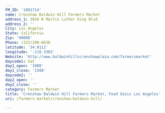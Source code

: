 ```yaml
---
FM_ID: '1001714'
name: Crenshaw Baldwin Hill Farmers Market
address_1: 3650 W Martin Luther King Blvd
address_2: ''
City: Los Angeles
State: California
Zip: '90008'
Phone: (323)290-6636
latitude: '34.0112'
longitude: '-118.3365'
Website: 'http://www.baldwinhillscrenshawplaza.com/farmersmarket'
daycode1: Sat
day1_open: '1000'
day1_close: '1500'
daycode2: ''
day2_open: ''
day2_close: ''
category: Farmers Market
title: 'Crenshaw Baldwin Hill Farmers Market, Food Oasis Los Angeles'
uri: /farmers-market/crenshaw-baldwin-hill/

---
```

